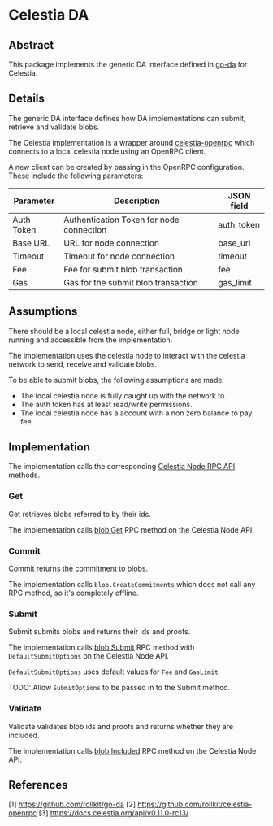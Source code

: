 # Celestia DA

## Abstract

This package implements the generic DA interface defined in [go-da](https://github.com/rollkit/go-da) for Celestia.

## Details

The generic DA interface defines how DA implementations can submit, retrieve and validate blobs.

The Celestia implementation is a wrapper around [celestia-openrpc](https://github.com/rollkit/celestia-openrpc) which
connects to a local celestia node using an OpenRPC client.

A new client can be created by passing in the OpenRPC configuration. These include the following parameters:

| Parameter   | Description                                | JSON field  |
|-------------|--------------------------------------------|-------------|
| Auth Token  | Authentication Token for node connection   | auth_token  |
| Base URL    | URL for node connection                    | base_url    |
| Timeout     | Timeout for node connection                | timeout     |
| Fee         | Fee for submit blob transaction            | fee         |
| Gas         | Gas for the submit blob transaction        | gas_limit   |

## Assumptions

There should be a local celestia node, either full, bridge or light node running and accessible from the implementation.

The implementation uses the celestia node to interact with the celestia network to send, receive and validate blobs.

To be able to submit blobs, the following assumptions are made:

* The local celestia node is fully caught up with the network to.
* The auth token has at least read/write permissions.
* The local celestia node has a account with a non zero balance to pay fee.

## Implementation

The implementation calls the corresponding [Celestia Node RPC API](https://docs.celestia.org/api/v0.11.0-rc13) methods.

### Get

Get retrieves blobs referred to by their ids.

The implementation calls [blob.Get](https://docs.celestia.org/api/v0.11.0-rc13/#blob.Get) RPC method on the Celestia Node API.

### Commit

Commit returns the commitment to blobs.

The implementation calls `blob.CreateCommitments` which does not call any RPC method, so it's completely offline.

### Submit

Submit submits blobs and returns their ids and proofs.

The implementation calls [blob.Submit](https://docs.celestia.org/api/v0.11.0-rc13/#blob.Submit) RPC method with `DefaultSubmitOptions` on the Celestia Node API.

`DefaultSubmitOptions` uses default values for `Fee` and `GasLimit`.

TODO: Allow `SubmitOptions` to be passed in to the Submit method.

### Validate

Validate validates blob ids and proofs and returns whether they are included.

The implementation calls [blob.Included](https://docs.celestia.org/api/v0.11.0-rc13/#blob.Included) RPC method on the Celestia Node API.

## References
[1] https://github.com/rollkit/go-da
[2] https://github.com/rollkit/celestia-openrpc
[3] https://docs.celestia.org/api/v0.11.0-rc13/
